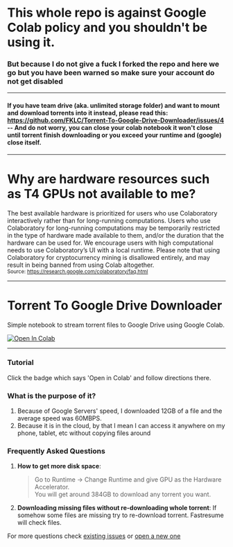 # This whole repo is against Google Colab policy and you shouldn't be using it. 
### But because I do not give a fuck I forked the repo and here we go but you have been warned so make sure your account do not get disabled
___
#### If you have team drive (aka. unlimited storage folder) and want to mount and download torrents into it instead, please read this: https://github.com/FKLC/Torrent-To-Google-Drive-Downloader/issues/4 -- And do not worry, you can close your colab notebook it won't close until torrent finish downloading or you exceed your runtime and (google) close itself.
___
# Why are hardware resources such as T4 GPUs not available to me?
The best available hardware is prioritized for users who use Colaboratory interactively rather than for long-running computations. Users who use Colaboratory for long-running computations may be temporarily restricted in the type of hardware made available to them, and/or the duration that the hardware can be used for. We encourage users with high computational needs to use Colaboratory’s UI with a local runtime.
Please note that using Colaboratory for cryptocurrency mining is disallowed entirely, and may result in being banned from using Colab altogether.<br><sub>Source: https://research.google.com/colaboratory/faq.html</sub>
___
# Torrent To Google Drive Downloader
Simple notebook to stream torrent files to Google Drive using Google Colab.

<a href="https://colab.research.google.com/github/esmailelbobdev2/Torrent-To-Google-Drive-Downloader/blob/master/Torrent_To_Google_Drive_Downloader.ipynb" target="_parent"><img src="https://colab.research.google.com/assets/colab-badge.svg" alt="Open In Colab"/></a>
___
### Tutorial
Click the badge which says 'Open in Colab' and follow directions there.

### What is the purpose of it?
1. Because of Google Servers' speed, I downloaded 12GB of a file and the average speed was 60MBPS.
2. Because it is in the cloud, by that I mean I can access it anywhere on my phone, tablet, etc without copying files around

### Frequently Asked Questions
1. **How to get more disk space**:

    > Go to Runtime -> Change Runtime and give GPU as the Hardware Accelerator.  
You will get around 384GB to download any torrent you want.

2. **Downloading missing files without re-downloading whole torrent**: If somehow some files are missing try to re-download torrent. Fastresume will check files.

For more questions check [existing issues](https://github.com/FKLC/Torrent-To-Google-Drive-Downloader/issues) or [open a new one](https://github.com/FKLC/Torrent-To-Google-Drive-Downloader/issues/new)
